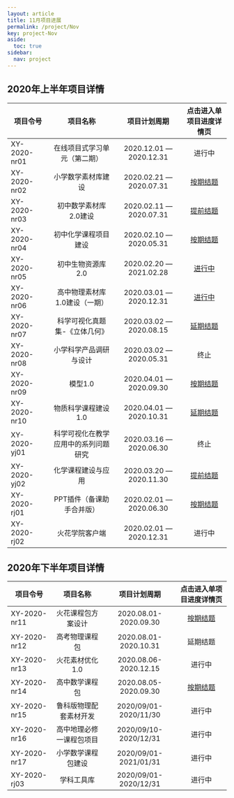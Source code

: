 ```yaml
---
layout: article
title: 11月项目进展
permalink: /project/Nov
key: project-Nov
aside:
  toc: true
sidebar:
  nav: project
---
```


<bro/><bro/>

## 2020年上半年项目详情

| 项目令号       |  项目名称  |项目计划周期  |   点击进入单项目进度详情页  |
|-------------  |:------:|:------:|:------:|
|XY-2020-nr01 |在线项目式学习单元（第二期）	|2020.12.01 — 2020.12.31|进行中|
|XY-2020-nr02  |小学数学素材库建设	|2020.02.21 — 2020.07.31|[按期结题](http://wiki.huohuaschool.com/confluence/pages/viewpage.action?pageId=22479448)|
|XY-2020-nr03   |初中数学素材库2.0建设	|2020.02.11 — 2020.07.31|[提前结题](http://wiki.huohuaschool.com/confluence/pages/viewpage.action?pageId=17499572)|
|XY-2020-nr04   |初中化学课程项目建设	|2020.02.10 — 2020.05.31|[按期结题](http://wiki.huohuaschool.com/confluence/pages/viewpage.action?pageId=17499214)|
|XY-2020-nr05   |初中生物资源库2.0	|2020.02.20 — 2021.02.28|[进行中](http://wiki.huohuaschool.com/confluence/pages/viewpage.action?pageId=17499387)|
|XY-2020-nr06   |高中物理素材库1.0建设（一期）	|2020.03.01 — 2020.12.31|[进行中](http://wiki.huohuaschool.com/confluence/pages/viewpage.action?pageId=20348942)|
|XY-2020-nr07  |科学可视化真题集-《立体几何》	|2020.03.02 — 2020.08.15|[延期结题](http://wiki.huohuaschool.com/confluence/pages/viewpage.action?pageId=21364803)
|XY-2020-nr08  |小学科学产品调研与设计	|2020.03.02 — 2020.05.31|终止|
|XY-2020-nr09   |模型1.0	|2020.04.01 — 2020.09.30|[按期结题](http://wiki.huohuaschool.com/confluence/pages/viewpage.action?pageId=17499687)|
|XY-2020-nr10   |物质科学课程建设1.0	|2020.04.01 — 2020.10.31|[延期结题](http://wiki.huohuaschool.com/confluence/pages/viewpage.action?pageId=20349079)|
|XY-2020-yj01   |科学可视化在教学应用中的系列问题研究	|2020.03.16 — 2020.06.30|终止|
|XY-2020-yj02   |化学课程建设与应用	|2020.03.20 — 2020.11.30|[提前结题](http://wiki.huohuaschool.com/confluence/pages/viewpage.action?pageId=20349038)|
|XY-2020-rj01   |PPT插件（备课助手合并版）	|2020.02.01 — 2020.06.30|[按期结题](http://wiki.huohuaschool.com/confluence/pages/viewpage.action?pageId=20349448)|
|XY-2020-rj02   |火花学院客户端	|2020.02.01 — 2020.12.31|进行中|

## 2020年下半年项目详情

| 项目令号       |  项目名称  |项目计划周期  |   点击进入单项目进度详情页  |
|-------------  |:------:|:------:|:------:|
|XY-2020-nr11|火花课程包方案设计|2020.08.01-2020.09.30|[按期结题](http://wiki.huohuaschool.com/confluence/pages/viewpage.action?pageId=24150672)|
|XY-2020-nr12|高考物理课程包|2020.08.01-2020.10.31|延期结题|(http://wiki.huohuaschool.com/confluence/pages/viewpage.action?pageId=29229185)
|XY-2020-nr13|火花素材优化1.0|2020.08.06-2020.12.15|进行中|
|XY-2020-nr14|高中数学课程包|2020.08.05-2020.09.30|[按期结题](http://wiki.huohuaschool.com/confluence/pages/viewpage.action?pageId=26542127)|
|XY-2020-nr15|鲁科版物理配套素材开发|2020/09/01-2020/11/30|进行中|
|XY-2020-nr16|高中地理必修一课程包项目|2020/09/10-2020/12/31|进行中|
|XY-2020-nr17|小学数学课程包建设|2020/09/01-2021/01/31|进行中|
|XY-2020-rj03|学科工具库|2020/09/01-2020/12/31|进行中|


